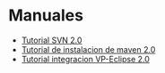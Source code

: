 # Manuales #
<ul>
<li><a href='https://code.google.com/p/lambdasoft/source/browse/wiki/TUTORIAL_SVN_2.0.pptx'>Tutorial SVN 2.0 </a></li>

<li><a href='https://code.google.com/p/lambdasoft/source/browse/wiki/InstruccionessobreinstalaciondeMaven_2.0.pdf'>Tutorial de instalacion de maven 2.0 </a></li>

<li><a href='https://code.google.com/p/lambdasoft/source/browse/wiki/INTEGRACI%C3%93N%20VISUAL%20PARADIGM%20-%20ECLIPSE.pptx'>Tutorial integracion VP-Eclipse 2.0 </a></li>